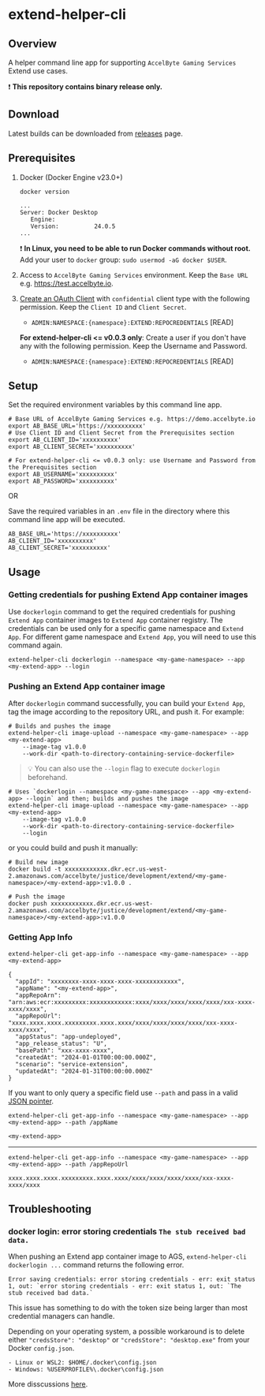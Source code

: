 # extend-helper-cli

## Overview

A helper command line app for supporting `AccelByte Gaming Services` Extend use cases.

:exclamation: **This repository contains binary release only.**

## Download

Latest builds can be downloaded from [releases](https://github.com/AccelByte/extend-helper-cli/releases) page.

## Prerequisites

1. Docker (Docker Engine v23.0+)

   ```
   docker version

   ...
   Server: Docker Desktop
      Engine:
      Version:          24.0.5
   ...
   ```

   :exclamation: **In Linux, you need to be able to run Docker commands without root.** Add your user to `docker` group: `sudo usermod -aG docker $USER`.

2.  Access to `AccelByte Gaming Services` environment. Keep the `Base URL` e.g. https://test.accelbyte.io.

3. [Create an OAuth Client](https://docs.accelbyte.io/guides/access/iam-client.html) with `confidential` client type with the following permission. Keep the `Client ID` and `Client Secret`.

   - `ADMIN:NAMESPACE:{namespace}:EXTEND:REPOCREDENTIALS` [READ]

   **For extend-helper-cli <= v0.0.3 only**: Create a user if you don't have any with the following permission. Keep the Username and Password.

   - `ADMIN:NAMESPACE:{namespace}:EXTEND:REPOCREDENTIALS` [READ]

## Setup

Set the required environment variables by this command line app.

```shell
# Base URL of AccelByte Gaming Services e.g. https://demo.accelbyte.io
export AB_BASE_URL='https://xxxxxxxxxx'
# Use Client ID and Client Secret from the Prerequisites section
export AB_CLIENT_ID='xxxxxxxxxx'               
export AB_CLIENT_SECRET='xxxxxxxxxx' 

# For extend-helper-cli <= v0.0.3 only: use Username and Password from the Prerequisites section
export AB_USERNAME='xxxxxxxxxx'               
export AB_PASSWORD='xxxxxxxxxx'
```

OR

Save the required variables in an `.env` file in the directory where this command line app will be executed.

```
AB_BASE_URL='https://xxxxxxxxxx'
AB_CLIENT_ID='xxxxxxxxxx'             
AB_CLIENT_SECRET='xxxxxxxxxx'
```

## Usage

### Getting credentials for pushing Extend App container images

Use `dockerlogin` command to get the required credentials for pushing `Extend App` 
container images to `Extend App` container registry. The credentials can be used only 
for a specific game namespace and `Extend App`. For different game namespace and 
`Extend App`, you will need to use this command again.


```shell
extend-helper-cli dockerlogin --namespace <my-game-namespace> --app <my-extend-app> --login
```

### Pushing an Extend App container image

After `dockerlogin` command successfully, you can build your `Extend App`, 
tag the image according to the repository URL, and push it. For example:

```shell
# Builds and pushes the image
extend-helper-cli image-upload --namespace <my-game-namespace> --app <my-extend-app>
    --image-tag v1.0.0
    --work-dir <path-to-directory-containing-service-dockerfile>
```

> :bulb: You can also use the `--login` flag to execute `dockerlogin` beforehand.

```shell
# Uses `dockerlogin --namespace <my-game-namespace> --app <my-extend-app> --login` and then; builds and pushes the image
extend-helper-cli image-upload --namespace <my-game-namespace> --app <my-extend-app>
    --image-tag v1.0.0
    --work-dir <path-to-directory-containing-service-dockerfile>
    --login
```

or you could build and push it manually:

```shell
# Build new image
docker build -t xxxxxxxxxxxx.dkr.ecr.us-west-2.amazonaws.com/accelbyte/justice/development/extend/<my-game-namespace>/<my-extend-app>:v1.0.0 .

# Push the image
docker push xxxxxxxxxxxx.dkr.ecr.us-west-2.amazonaws.com/accelbyte/justice/development/extend/<my-game-namespace>/<my-extend-app>:v1.0.0
```

### Getting App Info

```shell
extend-helper-cli get-app-info --namespace <my-game-namespace> --app <my-extend-app>
```

```text
{
  "appId": "xxxxxxxx-xxxx-xxxx-xxxx-xxxxxxxxxxxx",
  "appName": "<my-extend-app>",
  "appRepoArn": "arn:aws:ecr:xxxxxxxxx:xxxxxxxxxxxx:xxxx/xxxx/xxxx/xxxx/xxxx/xxx-xxxx-xxxx/xxxx",
  "appRepoUrl": "xxxx.xxxx.xxxx.xxxxxxxxx.xxxx.xxxx/xxxx/xxxx/xxxx/xxxx/xxx-xxxx-xxxx/xxxx",
  "appStatus": "app-undeployed",
  "app_release_status": "U",
  "basePath": "xxx-xxxx-xxxx",
  "createdAt": "2024-01-01T00:00:00.000Z",
  "scenario": "service-extension",
  "updatedAt": "2024-01-31T00:00:00.000Z"
}
```

If you want to only query a specific field use `--path` and pass in a valid [JSON pointer](https://datatracker.ietf.org/doc/html/rfc6901).

```shell
extend-helper-cli get-app-info --namespace <my-game-namespace> --app <my-extend-app> --path /appName
```

```text
<my-extend-app>
```

---

```shell
extend-helper-cli get-app-info --namespace <my-game-namespace> --app <my-extend-app> --path /appRepoUrl
```

```text
xxxx.xxxx.xxxx.xxxxxxxxx.xxxx.xxxx/xxxx/xxxx/xxxx/xxxx/xxx-xxxx-xxxx/xxxx
```

## Troubleshooting

### docker login: error storing credentials `The stub received bad data.`

When pushing an Extend app container image to AGS, `extend-helper-cli dockerlogin ...` command returns the following error.

```
Error saving credentials: error storing credentials - err: exit status 1, out: `error storing credentials - err: exit status 1, out: `The stub received bad data.`
```

This issue has something to do with the token size being larger than most credential managers can handle.

Depending on your operating system, a possible workaround is to delete either `"credsStore": "desktop"` or `"credsStore": "desktop.exe"` from your Docker `config.json`.

    - Linux or WSL2: $HOME/.docker\config.json
    - Windows: %USERPROFILE%\.docker\config.json


More disscussions [here](https://stackoverflow.com/questions/60807697/docker-login-error-storing-credentials-the-stub-received-bad-data).
